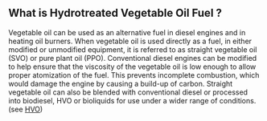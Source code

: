 ## What is Hydrotreated Vegetable Oil Fuel ?
Vegetable oil can be used as an alternative fuel in diesel engines and in heating oil burners. When vegetable oil is used directly as a fuel, in either modified or unmodified equipment, it is referred to as straight vegetable oil (SVO) or pure plant oil (PPO). Conventional diesel engines can be modified to help ensure that the viscosity of the vegetable oil is low enough to allow proper atomization of the fuel. This prevents incomplete combustion, which would damage the engine by causing a build-up of carbon. Straight vegetable oil can also be blended with conventional diesel or processed into biodiesel, HVO or bioliquids for use under a wider range of conditions. 
(see [HVO](https://en.wikipedia.org/wiki/Vegetable_oil_fuel))